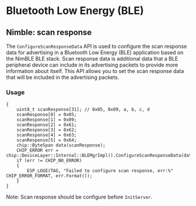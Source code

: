 # Bluetooth Low Energy (BLE)

## Nimble: scan response

The `ConfigureScanResponseData` API is used to configure the scan response data
for advertising in a Bluetooth Low Energy (BLE) application based on the NimBLE
BLE stack. Scan response data is additional data that a BLE peripheral device
can include in its advertising packets to provide more information about itself.
This API allows you to set the scan response data that will be included in the
advertising packets.

### Usage

```
{
    uint8_t scanResponse[31]; // 0x05, 0x09, a, b, c, d
    scanResponse[0] = 0x05;
    scanResponse[1] = 0x09;
    scanResponse[2] = 0x61;
    scanResponse[3] = 0x62;
    scanResponse[4] = 0x63;
    scanResponse[5] = 0x64;
    chip::ByteSpan data(scanResponse);
    CHIP_ERROR err = chip::DeviceLayer::Internal::BLEMgrImpl().ConfigureScanResponseData(data);
    if (err != CHIP_NO_ERROR)
    {
        ESP_LOGE(TAG, "Failed to configure scan response, err:%" CHIP_ERROR_FORMAT, err.Format());
    }
}
```

Note: Scan response should be configure before `InitServer`.
